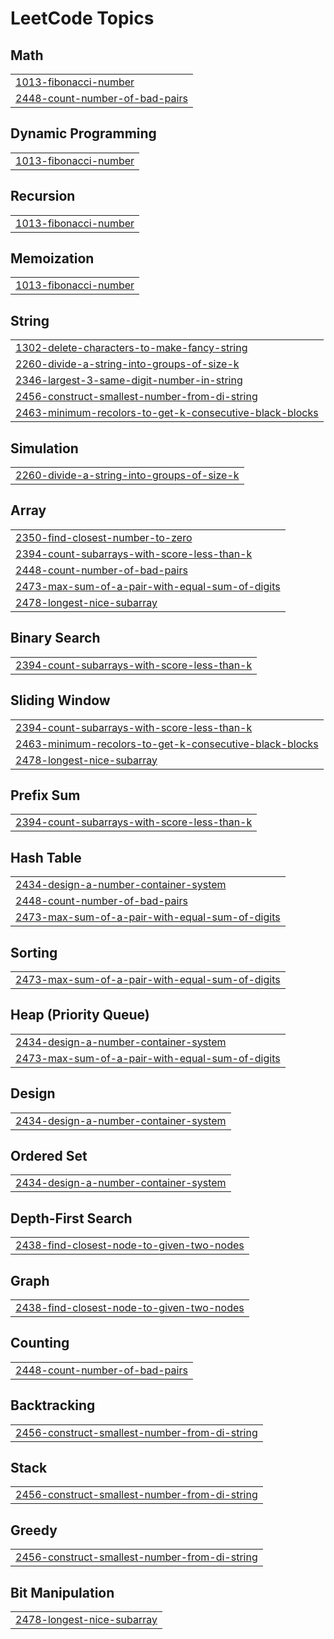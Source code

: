 

<!---LeetCode Topics Start-->
# LeetCode Topics
## Math
|  |
| ------- |
| [1013-fibonacci-number](https://github.com/solomon-2105/Leetcode-problems/tree/master/1013-fibonacci-number) |
| [2448-count-number-of-bad-pairs](https://github.com/solomon-2105/Leetcode-problems/tree/master/2448-count-number-of-bad-pairs) |
## Dynamic Programming
|  |
| ------- |
| [1013-fibonacci-number](https://github.com/solomon-2105/Leetcode-problems/tree/master/1013-fibonacci-number) |
## Recursion
|  |
| ------- |
| [1013-fibonacci-number](https://github.com/solomon-2105/Leetcode-problems/tree/master/1013-fibonacci-number) |
## Memoization
|  |
| ------- |
| [1013-fibonacci-number](https://github.com/solomon-2105/Leetcode-problems/tree/master/1013-fibonacci-number) |
## String
|  |
| ------- |
| [1302-delete-characters-to-make-fancy-string](https://github.com/solomon-2105/Leetcode-problems/tree/master/1302-delete-characters-to-make-fancy-string) |
| [2260-divide-a-string-into-groups-of-size-k](https://github.com/solomon-2105/Leetcode-problems/tree/master/2260-divide-a-string-into-groups-of-size-k) |
| [2346-largest-3-same-digit-number-in-string](https://github.com/solomon-2105/Leetcode-problems/tree/master/2346-largest-3-same-digit-number-in-string) |
| [2456-construct-smallest-number-from-di-string](https://github.com/solomon-2105/Leetcode-problems/tree/master/2456-construct-smallest-number-from-di-string) |
| [2463-minimum-recolors-to-get-k-consecutive-black-blocks](https://github.com/solomon-2105/Leetcode-problems/tree/master/2463-minimum-recolors-to-get-k-consecutive-black-blocks) |
## Simulation
|  |
| ------- |
| [2260-divide-a-string-into-groups-of-size-k](https://github.com/solomon-2105/Leetcode-problems/tree/master/2260-divide-a-string-into-groups-of-size-k) |
## Array
|  |
| ------- |
| [2350-find-closest-number-to-zero](https://github.com/solomon-2105/Leetcode-problems/tree/master/2350-find-closest-number-to-zero) |
| [2394-count-subarrays-with-score-less-than-k](https://github.com/solomon-2105/Leetcode-problems/tree/master/2394-count-subarrays-with-score-less-than-k) |
| [2448-count-number-of-bad-pairs](https://github.com/solomon-2105/Leetcode-problems/tree/master/2448-count-number-of-bad-pairs) |
| [2473-max-sum-of-a-pair-with-equal-sum-of-digits](https://github.com/solomon-2105/Leetcode-problems/tree/master/2473-max-sum-of-a-pair-with-equal-sum-of-digits) |
| [2478-longest-nice-subarray](https://github.com/solomon-2105/Leetcode-problems/tree/master/2478-longest-nice-subarray) |
## Binary Search
|  |
| ------- |
| [2394-count-subarrays-with-score-less-than-k](https://github.com/solomon-2105/Leetcode-problems/tree/master/2394-count-subarrays-with-score-less-than-k) |
## Sliding Window
|  |
| ------- |
| [2394-count-subarrays-with-score-less-than-k](https://github.com/solomon-2105/Leetcode-problems/tree/master/2394-count-subarrays-with-score-less-than-k) |
| [2463-minimum-recolors-to-get-k-consecutive-black-blocks](https://github.com/solomon-2105/Leetcode-problems/tree/master/2463-minimum-recolors-to-get-k-consecutive-black-blocks) |
| [2478-longest-nice-subarray](https://github.com/solomon-2105/Leetcode-problems/tree/master/2478-longest-nice-subarray) |
## Prefix Sum
|  |
| ------- |
| [2394-count-subarrays-with-score-less-than-k](https://github.com/solomon-2105/Leetcode-problems/tree/master/2394-count-subarrays-with-score-less-than-k) |
## Hash Table
|  |
| ------- |
| [2434-design-a-number-container-system](https://github.com/solomon-2105/Leetcode-problems/tree/master/2434-design-a-number-container-system) |
| [2448-count-number-of-bad-pairs](https://github.com/solomon-2105/Leetcode-problems/tree/master/2448-count-number-of-bad-pairs) |
| [2473-max-sum-of-a-pair-with-equal-sum-of-digits](https://github.com/solomon-2105/Leetcode-problems/tree/master/2473-max-sum-of-a-pair-with-equal-sum-of-digits) |
## Sorting
|  |
| ------- |
| [2473-max-sum-of-a-pair-with-equal-sum-of-digits](https://github.com/solomon-2105/Leetcode-problems/tree/master/2473-max-sum-of-a-pair-with-equal-sum-of-digits) |
## Heap (Priority Queue)
|  |
| ------- |
| [2434-design-a-number-container-system](https://github.com/solomon-2105/Leetcode-problems/tree/master/2434-design-a-number-container-system) |
| [2473-max-sum-of-a-pair-with-equal-sum-of-digits](https://github.com/solomon-2105/Leetcode-problems/tree/master/2473-max-sum-of-a-pair-with-equal-sum-of-digits) |
## Design
|  |
| ------- |
| [2434-design-a-number-container-system](https://github.com/solomon-2105/Leetcode-problems/tree/master/2434-design-a-number-container-system) |
## Ordered Set
|  |
| ------- |
| [2434-design-a-number-container-system](https://github.com/solomon-2105/Leetcode-problems/tree/master/2434-design-a-number-container-system) |
## Depth-First Search
|  |
| ------- |
| [2438-find-closest-node-to-given-two-nodes](https://github.com/solomon-2105/Leetcode-problems/tree/master/2438-find-closest-node-to-given-two-nodes) |
## Graph
|  |
| ------- |
| [2438-find-closest-node-to-given-two-nodes](https://github.com/solomon-2105/Leetcode-problems/tree/master/2438-find-closest-node-to-given-two-nodes) |
## Counting
|  |
| ------- |
| [2448-count-number-of-bad-pairs](https://github.com/solomon-2105/Leetcode-problems/tree/master/2448-count-number-of-bad-pairs) |
## Backtracking
|  |
| ------- |
| [2456-construct-smallest-number-from-di-string](https://github.com/solomon-2105/Leetcode-problems/tree/master/2456-construct-smallest-number-from-di-string) |
## Stack
|  |
| ------- |
| [2456-construct-smallest-number-from-di-string](https://github.com/solomon-2105/Leetcode-problems/tree/master/2456-construct-smallest-number-from-di-string) |
## Greedy
|  |
| ------- |
| [2456-construct-smallest-number-from-di-string](https://github.com/solomon-2105/Leetcode-problems/tree/master/2456-construct-smallest-number-from-di-string) |
## Bit Manipulation
|  |
| ------- |
| [2478-longest-nice-subarray](https://github.com/solomon-2105/Leetcode-problems/tree/master/2478-longest-nice-subarray) |
<!---LeetCode Topics End-->